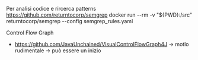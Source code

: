 Per analisi codice e rircerca patterns
https://github.com/returntocorp/semgrep
docker run --rm -v "${PWD}:/src" returntocorp/semgrep --config semgrep_rules.yaml 


Control Flow Graph
- https://github.com/JavaUnchained/VisualControlFlowGraph4J -> motlo rudimentale -> può essere un inizio
